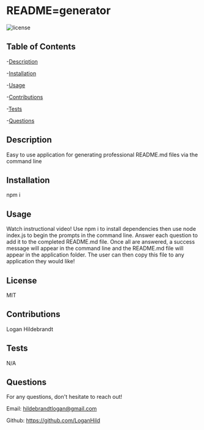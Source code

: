 
  # README=generator

  ![license](https://img.shields.io/badge/license-MIT-blue?style=plastic&logo=fork)

  ## Table of Contents
  -[Description](#description)

  -[Installation](#installation)

  -[Usage](#usage)

  -[Contributions](#contributions)

  -[Tests](#tests)

  -[Questions](#questions)


  ## Description
  Easy to use application for generating professional README.md files via the command line

  ## Installation
  npm i

  ## Usage
  Watch instructional video! Use npm i to install dependencies then use node index.js to begin the prompts in the command line. Answer each question to add it to the completed README.md file. Once all are answered, a success message will appear in the command line and the README.md file will appear in the application folder. The user can then copy this file to any application they would like!

  ## License
  MIT

  ## Contributions
  Logan Hildebrandt

  ## Tests
  N/A

  ## Questions

  For any questions, don't hesitate to reach out!

  Email: <hildebrandtlogan@gmail.com>

  Github: <https://github.com/LoganHild>
